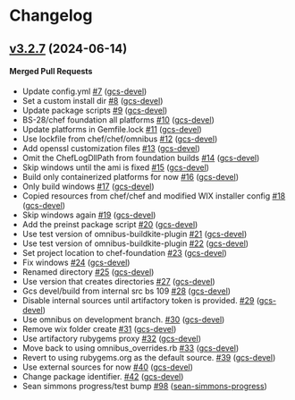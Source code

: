 # Changelog

<!-- latest_release -->
<!-- latest_release -->

<!-- release_rollup -->
<!-- release_rollup -->

<!-- latest_stable_release -->
## [v3.2.7](https://github.com/chef/chef-foundation/tree/v3.2.7) (2024-06-14)

#### Merged Pull Requests
- Update config.yml [#7](https://github.com/chef/chef-foundation/pull/7) ([gcs-devel](https://github.com/gcs-devel))
- Set a custom install dir [#8](https://github.com/chef/chef-foundation/pull/8) ([gcs-devel](https://github.com/gcs-devel))
- Update package scripts [#9](https://github.com/chef/chef-foundation/pull/9) ([gcs-devel](https://github.com/gcs-devel))
- BS-28/chef foundation all platforms [#10](https://github.com/chef/chef-foundation/pull/10) ([gcs-devel](https://github.com/gcs-devel))
- Update platforms in Gemfile.lock [#11](https://github.com/chef/chef-foundation/pull/11) ([gcs-devel](https://github.com/gcs-devel))
- Use lockfile from chef/chef/omnibus [#12](https://github.com/chef/chef-foundation/pull/12) ([gcs-devel](https://github.com/gcs-devel))
- Add openssl customization files [#13](https://github.com/chef/chef-foundation/pull/13) ([gcs-devel](https://github.com/gcs-devel))
- Omit the ChefLogDllPath from foundation builds [#14](https://github.com/chef/chef-foundation/pull/14) ([gcs-devel](https://github.com/gcs-devel))
- Skip windows until the ami is fixed [#15](https://github.com/chef/chef-foundation/pull/15) ([gcs-devel](https://github.com/gcs-devel))
- Build only containerized platforms for now [#16](https://github.com/chef/chef-foundation/pull/16) ([gcs-devel](https://github.com/gcs-devel))
- Only build windows [#17](https://github.com/chef/chef-foundation/pull/17) ([gcs-devel](https://github.com/gcs-devel))
- Copied resources from chef/chef and modified WIX installer config [#18](https://github.com/chef/chef-foundation/pull/18) ([gcs-devel](https://github.com/gcs-devel))
- Skip windows again [#19](https://github.com/chef/chef-foundation/pull/19) ([gcs-devel](https://github.com/gcs-devel))
- Add the preinst package script [#20](https://github.com/chef/chef-foundation/pull/20) ([gcs-devel](https://github.com/gcs-devel))
- Use test version of omnibus-buildkite-plugin [#21](https://github.com/chef/chef-foundation/pull/21) ([gcs-devel](https://github.com/gcs-devel))
- Use test version of omnibus-buildkite-plugin [#22](https://github.com/chef/chef-foundation/pull/22) ([gcs-devel](https://github.com/gcs-devel))
- Set project location to chef-foundation [#23](https://github.com/chef/chef-foundation/pull/23) ([gcs-devel](https://github.com/gcs-devel))
- Fix windows [#24](https://github.com/chef/chef-foundation/pull/24) ([gcs-devel](https://github.com/gcs-devel))
- Renamed directory [#25](https://github.com/chef/chef-foundation/pull/25) ([gcs-devel](https://github.com/gcs-devel))
- Use version that creates directories [#27](https://github.com/chef/chef-foundation/pull/27) ([gcs-devel](https://github.com/gcs-devel))
- Gcs devel/build from internal src bs 109 [#28](https://github.com/chef/chef-foundation/pull/28) ([gcs-devel](https://github.com/gcs-devel))
- Disable internal sources until artifactory token is provided. [#29](https://github.com/chef/chef-foundation/pull/29) ([gcs-devel](https://github.com/gcs-devel))
- Use omnibus on development branch. [#30](https://github.com/chef/chef-foundation/pull/30) ([gcs-devel](https://github.com/gcs-devel))
- Remove wix folder create [#31](https://github.com/chef/chef-foundation/pull/31) ([gcs-devel](https://github.com/gcs-devel))
- Use artifactory rubygems proxy [#32](https://github.com/chef/chef-foundation/pull/32) ([gcs-devel](https://github.com/gcs-devel))
- Move back to using omnibus_overrides.rb [#33](https://github.com/chef/chef-foundation/pull/33) ([gcs-devel](https://github.com/gcs-devel))
- Revert to using rubygems.org as the default source. [#39](https://github.com/chef/chef-foundation/pull/39) ([gcs-devel](https://github.com/gcs-devel))
- Use external sources for now [#40](https://github.com/chef/chef-foundation/pull/40) ([gcs-devel](https://github.com/gcs-devel))
- Change package identifier. [#42](https://github.com/chef/chef-foundation/pull/42) ([gcs-devel](https://github.com/gcs-devel))
- Sean simmons progress/test bump [#98](https://github.com/chef/chef-foundation/pull/98) ([sean-simmons-progress](https://github.com/sean-simmons-progress))
<!-- latest_stable_release -->


